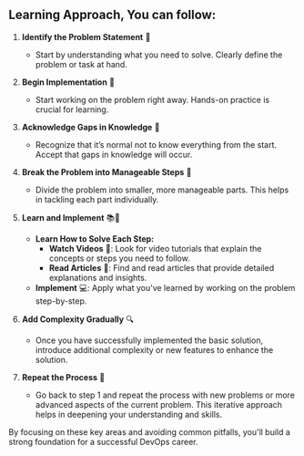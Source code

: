 ## Learning Approach, You can follow:

1. **Identify the Problem Statement** 🧐
   - Start by understanding what you need to solve. Clearly define the problem or task at hand.

2. **Begin Implementation** 🚀
   - Start working on the problem right away. Hands-on practice is crucial for learning.

3. **Acknowledge Gaps in Knowledge** 🤔
   - Recognize that it’s normal not to know everything from the start. Accept that gaps in knowledge will occur.

4. **Break the Problem into Manageable Steps** 🧩
   - Divide the problem into smaller, more manageable parts. This helps in tackling each part individually.

5. **Learn and Implement** 📚🔧
   - **Learn How to Solve Each Step:**
     - **Watch Videos** 🎥: Look for video tutorials that explain the concepts or steps you need to follow.
     - **Read Articles** 📝: Find and read articles that provide detailed explanations and insights.
   - **Implement** 💻: Apply what you've learned by working on the problem step-by-step.

6. **Add Complexity Gradually** 🔍
   - Once you have successfully implemented the basic solution, introduce additional complexity or new features to enhance the solution.

7. **Repeat the Process** 🔄
   - Go back to step 1 and repeat the process with new problems or more advanced aspects of the current problem. This iterative approach helps in deepening your understanding and skills.


By focusing on these key areas and avoiding common pitfalls, you'll build a strong foundation for a successful DevOps career.

